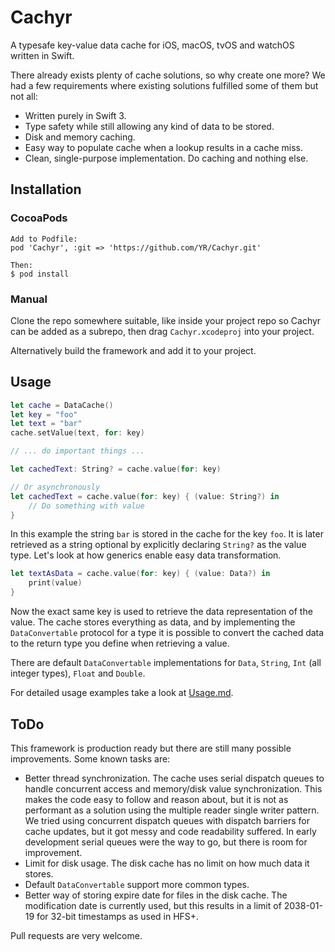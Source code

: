 # Cachyr

A typesafe key-value data cache for iOS, macOS, tvOS and watchOS written in Swift.

There already exists plenty of cache solutions, so why create one more? We had a few requirements where existing solutions fulfilled some of them but not all:

- Written purely in Swift 3.
- Type safety while still allowing any kind of data to be stored.
- Disk and memory caching.
- Easy way to populate cache when a lookup results in a cache miss.
- Clean, single-purpose implementation. Do caching and nothing else.


## Installation

### CocoaPods

```
Add to Podfile:
pod 'Cachyr', :git => 'https://github.com/YR/Cachyr.git'

Then:
$ pod install
```

### Manual

Clone the repo somewhere suitable, like inside your project repo so Cachyr can be added as a subrepo, then drag `Cachyr.xcodeproj` into your project.

Alternatively build the framework and add it to your project.


## Usage

```swift
let cache = DataCache()
let key = "foo"
let text = "bar"
cache.setValue(text, for: key)

// ... do important things ...

let cachedText: String? = cache.value(for: key)

// Or asynchronously
let cachedText = cache.value(for: key) { (value: String?) in
    // Do something with value
}
```

In this example the string `bar` is stored in the cache for the key `foo`. It is later retrieved as a string optional by explicitly declaring `String?` as the value type. Let's look at how generics enable easy data transformation.

```swift
let textAsData = cache.value(for: key) { (value: Data?) in
    print(value)
}
```

Now the exact same key is used to retrieve the data representation of the value. The cache stores everything as data, and by implementing the `DataConvertable` protocol for a type it is possible to convert the cached data to the return type you define when retrieving a value.

There are default `DataConvertable` implementations for `Data`, `String`, `Int` (all integer types), `Float` and `Double`.

For detailed usage examples take a look at [Usage.md](./Docs/Usage.md).

## ToDo

This framework is production ready but there are still many possible improvements. Some known tasks are:

- Better thread synchronization. The cache uses serial dispatch queues to handle concurrent access and memory/disk value synchronization. This makes the code easy to follow and reason about, but it is not as performant as a solution using the multiple reader single writer pattern. We tried using concurrent dispatch queues with dispatch barriers for cache updates, but it got messy and code readability suffered. In early development serial queues were the way to go, but there is room for improvement.
- Limit for disk usage. The disk cache has no limit on how much data it stores.
- Default `DataConvertable` support more common types.
- Better way of storing expire date for files in the disk cache. The modification date is currently used, but this results in a limit of 2038-01-19 for 32-bit timestamps as used in HFS+.

Pull requests are very welcome.
